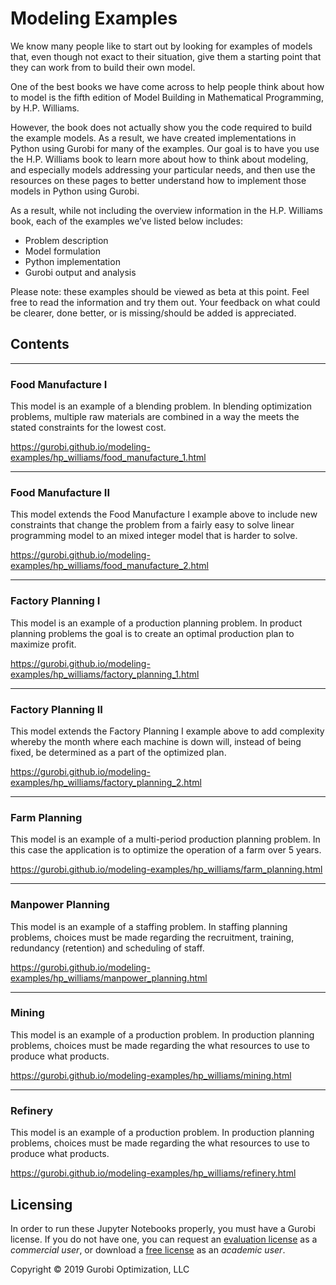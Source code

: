 # Modeling Examples

We know many people like to start out by looking for examples of models that, even though not exact to their situation, give them a starting point that they can work from to build their own model.

One of the best books we have come across to help people think about how to model is the fifth edition of Model Building in Mathematical Programming, by H.P. Williams.

However, the book does not actually show you the code required to build the example models. As a result, we have created implementations in Python using Gurobi for many of the examples. Our goal is to have you use the H.P. Williams book to learn more about how to think about modeling, and especially models addressing your particular needs, and then use the resources on these pages to better understand how to implement those models in Python using Gurobi.

As a result, while not including the overview information in the H.P. Williams book, each of the examples we’ve listed below includes:

- Problem description
- Model formulation
- Python implementation
- Gurobi output and analysis

Please note: these examples should be viewed as beta at this point. Feel free to read the information and try them out. Your feedback on what could be clearer, done better, or is missing/should be added is appreciated.

## Contents

---
### Food Manufacture I
This model is an example of a blending problem. In blending optimization problems, multiple raw materials are combined in a way the meets the stated constraints for the lowest cost.

https://gurobi.github.io/modeling-examples/hp_williams/food_manufacture_1.html

---
### Food Manufacture II
This model extends the Food Manufacture I example above to include new constraints that change the problem from a fairly easy to solve linear programming model to an mixed integer model that is harder to solve.

https://gurobi.github.io/modeling-examples/hp_williams/food_manufacture_2.html

---
### Factory Planning I
This model is an example of a production planning problem. In product planning problems the goal is to create an optimal production plan to maximize profit.

https://gurobi.github.io/modeling-examples/hp_williams/factory_planning_1.html

---
### Factory Planning II
This model extends the Factory Planning I example above to add complexity whereby the month where each machine is down will, instead of being fixed, be determined as a part of the optimized plan.

https://gurobi.github.io/modeling-examples/hp_williams/factory_planning_2.html

---
### Farm Planning
This model is an example of a multi-period production planning problem. In this case the application is to optimize the operation of a farm over 5 years.

https://gurobi.github.io/modeling-examples/hp_williams/farm_planning.html

---
### Manpower Planning
This model is an example of a staffing problem. In staffing planning problems, choices must be made regarding the recruitment, training, redundancy (retention) and scheduling of staff.

https://gurobi.github.io/modeling-examples/hp_williams/manpower_planning.html

---
### Mining
This model is an example of a production problem. In production planning problems, choices must be made regarding the what resources to use to produce what products.

https://gurobi.github.io/modeling-examples/hp_williams/mining.html

---
### Refinery
This model is an example of a production problem. In production planning problems, choices must be made regarding the what resources to use to produce what products.

https://gurobi.github.io/modeling-examples/hp_williams/refinery.html

## Licensing

In order to run these Jupyter Notebooks properly, you must have a Gurobi license. If you do not have one, you can request an [evaluation license](https://www.gurobi.com/downloads/request-an-evaluation-license/?utm_source=Github&utm_medium=website_JupyterME&utm_campaign=CommercialDataScience) as a *commercial user*, or download a [free license](https://www.gurobi.com/academia/academic-program-and-licenses/?utm_source=Github&utm_medium=website_JupyterME&utm_campaign=AcademicDataScience) as an *academic user*.

Copyright © 2019 Gurobi Optimization, LLC
